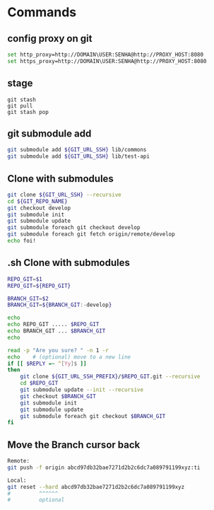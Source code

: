# Commands

## config proxy on git

```bash
set http_proxy=http://DOMAIN\USER:SENHA@http://PROXY_HOST:8080
set https_proxy=http://DOMAIN\USER:SENHA@http://PROXY_HOST:8080
```

## stage

```
git stash
git pull
git stash pop
```

## git submodule add

```bash
git submodule add ${GIT_URL_SSH} lib/commons
git submodule add ${GIT_URL_SSH} lib/test-api
```

## Clone with submodules

```bash
git clone ${GIT_URL_SSH} --recursive
cd ${GIT_REPO_NAME}
git checkout develop
git submodule init
git submodule update
git submodule foreach git checkout develop
git submodule foreach git fetch origin/remote/develop
echo foi!
```

## .sh Clone with submodules

```bash
REPO_GIT=$1
REPO_GIT=${REPO_GIT}

BRANCH_GIT=$2
BRANCH_GIT=${BRANCH_GIT:-develop}

echo
echo REPO_GIT ..... $REPO_GIT
echo BRANCH_GIT ... $BRANCH_GIT
echo

read -p "Are you sure? " -n 1 -r
echo    # (optional) move to a new line
if [[ $REPLY =~ ^[Yy]$ ]]
then
	git clone ${GIT_URL_SSH_PREFIX}/$REPO_GIT.git --recursive
	cd $REPO_GIT
	git submodule update --init --recursive
	git checkout $BRANCH_GIT
	git submodule init
	git submodule update
	git submodule foreach git checkout $BRANCH_GIT
fi
```

## Move the Branch cursor back

```sh
Remote:
git push -f origin abcd97db32bae7271d2b2c6dc7a089791199xyz:ti

Local:
git reset --hard abcd97db32bae7271d2b2c6dc7a089791199xyz
#         ^^^^^^
#         optional
```
